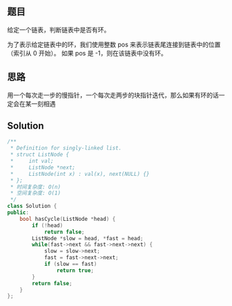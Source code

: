## 题目

给定一个链表，判断链表中是否有环。

为了表示给定链表中的环，我们使用整数 pos 来表示链表尾连接到链表中的位置（索引从 0 开始）。 如果 pos 是 -1，则在该链表中没有环。

## 思路

用一个每次走一步的慢指针，一个每次走两步的块指针迭代，那么如果有环的话一定会在某一刻相遇

## Solution

```C++
/**
 * Definition for singly-linked list.
 * struct ListNode {
 *     int val;
 *     ListNode *next;
 *     ListNode(int x) : val(x), next(NULL) {}
 * };
 * 时间复杂度: O(n)
 * 空间复杂度: O(1)
 */
class Solution {
public:
    bool hasCycle(ListNode *head) {
        if (!head)
            return false;
        ListNode *slow = head, *fast = head;
        while(fast->next && fast->next->next) {
            slow = slow->next;
            fast = fast->next->next;
            if (slow == fast)
                return true;
        }
        return false;
    }
};
```

